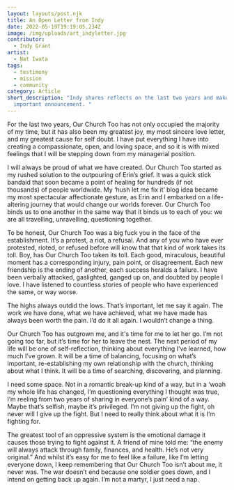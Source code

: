 ```yaml
---
layout: layouts/post.njk
title: An Open Letter from Indy
date: 2022-05-19T19:19:05.234Z
image: /img/uploads/art_indyletter.jpg
contributor:
  - Indy Grant
artist:
  - Nat Iwata
tags:
  - testimony
  - mission
  - community
category: Article
short_description: "Indy shares reflects on the last two years and makes an
  important announcement. "
---
```

For the last two years, Our Church Too has not only occupied the majority of my time, but it has also been my greatest joy, my most sincere love letter, and my greatest cause for self doubt. I have put everything I have into creating a compassionate, open, and loving space, and so it is with mixed feelings that I will be stepping down from my managerial position.

I will always be proud of what we have created. Our Church Too started as my rushed solution to the outpouring of Erin’s grief. It was a quick stick bandaid that soon became a point of healing for hundreds (if not thousands) of people worldwide. My ‘hush let me fix it’ blog idea became my most spectacular affectionate gesture, as Erin and I embarked on a life-altering journey that would change our worlds forever. Our Church Too binds us to one another in the same way that it binds us to each of you: we are all travelling, unravelling, questioning together.

To be honest, Our Church Too was a big fuck you in the face of the establishment. It’s a protest, a riot, a refusal. And any of you who have ever protested, rioted, or refused before will know that that kind of work takes its toll. Boy, has Our Church Too taken its toll. Each good, miraculous, beautiful moment has a corresponding injury, pain point, or disagreement. Each new friendship is the ending of another, each success heralds a failure. I have been verbally attacked, gaslighted, ganged up on, and doubted by people I love. I have listened to countless stories of people who have experienced the same, or way worse.

The highs always outdid the lows. That’s important, let me say it again. The work we have done, what we have achieved, what we have made has always been worth the pain. I’d do it all again. I wouldn’t change a thing.

Our Church Too has outgrown me, and it's time for me to let her go. I’m not going too far, but it’s time for her to leave the nest. The next period of my life will be one of self-reflection, thinking about everything I’ve learned, how much I’ve grown. It will be a time of balancing, focusing on what’s important, re-establishing my own relationship with the church, thinking about what I think. It will be a time of searching, discovering, and planning.

I need some space. Not in a romantic break-up kind of a way, but in a ‘woah my whole life has changed, I’m questioning everything I thought was true, I’m reeling from two years of sharing in everyone’s pain’ kind of a way. Maybe that’s selfish, maybe it’s privileged. I’m not giving up the fight, oh never will I give up the fight. But I need to really think about what it is I’m fighting for.

The greatest tool of an oppressive system is the emotional damage it causes those trying to fight against it. A friend of mine told me: “the enemy will always attack through family, finances, and health. He’s not very original.” And whilst it’s easy for me to feel like a failure, like I’m letting everyone down, I keep remembering that Our Church Too isn’t about me, it never was. The war doesn’t end because one soldier goes down, and I intend on getting back up again. I’m not a martyr, I just need a nap.